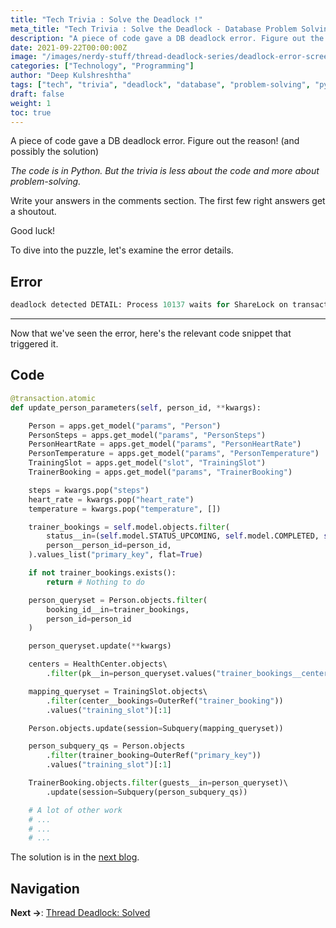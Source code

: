 ```yaml
---
title: "Tech Trivia : Solve the Deadlock !"
meta_title: "Tech Trivia : Solve the Deadlock - Database Problem Solving Challenge"
description: "A piece of code gave a DB deadlock error. Figure out the reason! (and possibly the solution) - A hands-on problem-solving challenge with Python and database transactions."
date: 2021-09-22T00:00:00Z
image: "/images/nerdy-stuff/thread-deadlock-series/deadlock-error-screenshot.png"
categories: ["Technology", "Programming"]
author: "Deep Kulshreshtha"
tags: ["tech", "trivia", "deadlock", "database", "problem-solving", "python"]
draft: false
weight: 1
toc: true
---
```


A piece of code gave a DB deadlock error. Figure out the reason! (and possibly the solution)

*The code is in Python. But the trivia is less about the code and more about problem-solving.*

Write your answers in the comments section. The first few right answers get a shoutout.

Good luck!

To dive into the puzzle, let's examine the error details.

## Error

```python
deadlock detected DETAIL: Process 10137 waits for ShareLock on transaction 1842665572; blocked by process 32398. Process 32398 waits for ShareLock on transaction 1842665620; blocked by process 10137. HINT: See server log for query details. CONTEXT: while updating tuple (4368,11) in relation "person" while processing record
```

---

Now that we've seen the error, here's the relevant code snippet that triggered it.

## Code

```python
@transaction.atomic 
def update_person_parameters(self, person_id, **kwargs):

    Person = apps.get_model("params", "Person") 
    PersonSteps = apps.get_model("params", "PersonSteps") 
    PersonHeartRate = apps.get_model("params", "PersonHeartRate") 
    PersonTemperature = apps.get_model("params", "PersonTemperature") 
    TrainingSlot = apps.get_model("slot", "TrainingSlot") 
    TrainerBooking = apps.get_model("params", "TrainerBooking")

    steps = kwargs.pop("steps") 
    heart_rate = kwargs.pop("heart_rate") 
    temperature = kwargs.pop("temperature", [])

    trainer_bookings = self.model.objects.filter( 
        status__in=(self.model.STATUS_UPCOMING, self.model.COMPLETED, self.model.MISSED), 
        person__person_id=person_id, 
    ).values_list("primary_key", flat=True)

    if not trainer_bookings.exists(): 
        return # Nothing to do

    person_queryset = Person.objects.filter( 
        booking_id__in=trainer_bookings, 
        person_id=person_id 
    )

    person_queryset.update(**kwargs)

    centers = HealthCenter.objects\ 
        .filter(pk__in=person_queryset.values("trainer_bookings__centers__primary_key")[:1])

    mapping_queryset = TrainingSlot.objects\ 
        .filter(center__bookings=OuterRef("trainer_booking")) 
        .values("training_slot")[:1]

    Person.objects.update(session=Subquery(mapping_queryset))

    person_subquery_qs = Person.objects 
        .filter(trainer_booking=OuterRef("primary_key")) 
        .values("training_slot")[:1]

    TrainerBooking.objects.filter(guests__in=person_queryset)\ 
        .update(session=Subquery(person_subquery_qs))

    # A lot of other work 
    # ... 
    # ... 
    # ...
```

The solution is in the [next blog](/blog/nerdy-stuff/thread-deadlock-solved/).

## Navigation

**Next →**: [Thread Deadlock: Solved](/blog/nerdy-stuff/thread-deadlock-solved/)
